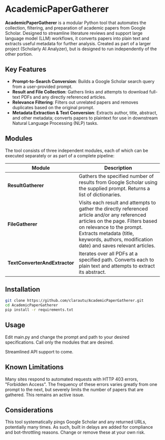 # AcademicPaperGatherer

**AcademicPaperGatherer** is a modular Python tool that automates the collection, filtering, and preparation of academic papers from Google Scholar. Designed to streamline literature reviews and support large language model (LLM) workflows, it converts papers into plain text and extracts useful metadata for further analysis. Created as part of a larger project (Scholarly AI Analyzer), but is designed to run independently of the other portion.

## Key Features

- **Prompt-to-Search Conversion**: Builds a Google Scholar search query from a user-provided prompt.
- **Result and File Collection**: Gathers links and attempts to download full-text PDFs and any directly referenced articles.
- **Relevance Filtering**: Filters out unrelated papers and removes duplicates based on the original prompt.
- **Metadata Extraction & Text Conversion**: Extracts author, title, abstract, and other metadata; converts papers to plaintext for use in downstream Natural Language Processing (NLP) tasks.

## Modules

The tool consists of three independent modules, each of which can be executed separately or as part of a complete pipeline:

| Module | Description |
|--------|-------------|
| **ResultGatherer** | Gathers the specified number of results from Google Scholar using the supplied prompt. Returns a list of dictionaries. |
| **FileGatherer** | Visits each result and attempts to gather the directly referenced article and/or any referenced articles on the page. Filters based on relevance to the prompt. Extracts metadata (title, keywords, authors, modification date) and saves relevant articles. |
| **TextConverterAndExtractor** | Iterates over all PDFs at a specified path. Converts each to plain text and attempts to extract its abstract. |

## Installation

```bash
git clone https://github.com/clarautu/AcademicPaperGatherer.git
cd AcademicPaperGatherer
pip install -r requirements.txt
```

## Usage

Edit main.py and change the prompt and path to your desired specifications. Call only the modules that are desired.

Streamlined API support to come.

## Known Limitations

Many sites respond to automated requests with HTTP 403 errors, "Forbidden Access". The frequency of these errors varies greatly from one prompt to the next, but severely limits the number of papers that are gathered. This remains an active issue.

## Considerations

This tool systematically pings Google Scholar and any returned URLs, potentially many times. As such, built in delays are added for compliance and bot-throttling reasons. Change or remove these at your own risk.
